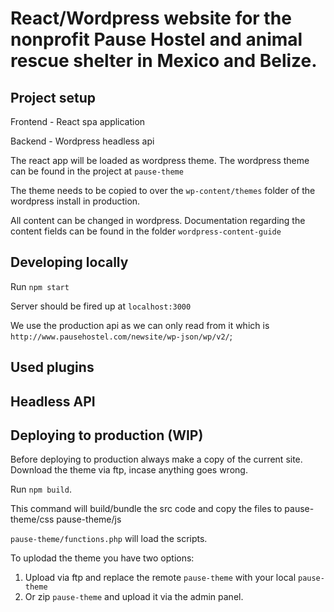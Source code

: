 # React/Wordpress website for the nonprofit Pause Hostel and animal rescue shelter in Mexico and Belize.

## Project setup

Frontend - React spa application

Backend - Wordpress headless api

The react app will be loaded as wordpress theme. The wordpress theme can be
found in the project at `pause-theme`

The theme needs to be copied to over the `wp-content/themes` folder of the
wordpress install in production.

All content can be changed in wordpress.  Documentation regarding the content fields can be found in the folder `wordpress-content-guide`

## Developing locally

Run `npm start`

Server should be fired up at `localhost:3000`

We use the production api as we can only read from it which is `http://www.pausehostel.com/newsite/wp-json/wp/v2/`;

## Used plugins

## Headless API 

## Deploying to production (WIP)

Before deploying to production always make a copy of the current site. Download the theme via ftp, incase anything goes wrong.

Run `npm build`.

This command will build/bundle the src code and copy the files to pause-theme/css pause-theme/js

`pause-theme/functions.php` will load the scripts.

To uplodad the theme you have two options: 

1) Upload via ftp and replace the remote `pause-theme` with your local `pause-theme`
2) Or zip `pause-theme` and upload it via the admin panel.
